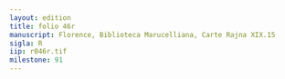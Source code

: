 ```yaml
---
layout: edition
title: folio 46r
manuscript: Florence, Biblioteca Marucelliana, Carte Rajna XIX.15
sigla: R
iip: r046r.tif
milestone: 91
---
```

